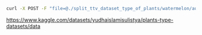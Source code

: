 ```bash
curl -X POST -F "file=@./split_ttv_dataset_type_of_plants/watermelon/aug_0_1035.jpg" https://foodlicious.dawidroszman.eu/get_fruit_na
```
https://www.kaggle.com/datasets/yudhaislamisulistya/plants-type-datasets/data
